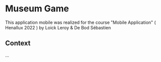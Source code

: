# Museum Game

This application mobile was realized for the course "Mobile Application" ( Henallux 2022 ) by Loick Leroy & De Bod Sébastien

## Context

...
